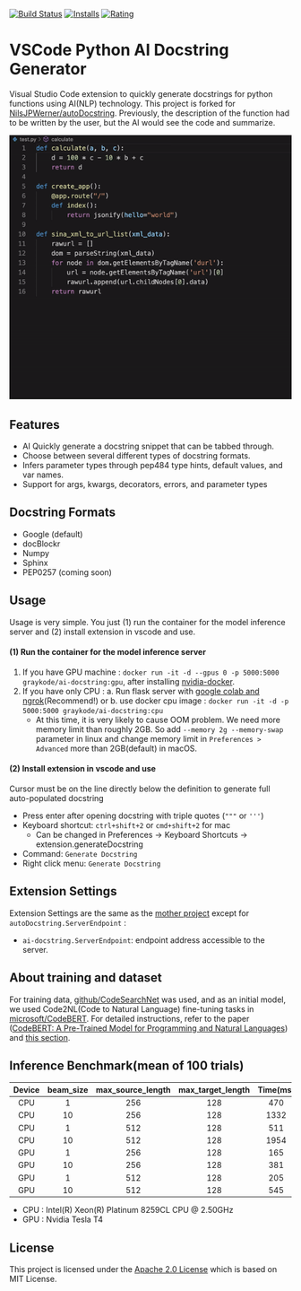 [![Build Status](https://travis-ci.com/graykode/ai-docstring.svg?branch=master)](https://travis-ci.com/graykode/ai-docstring)
[![Installs](https://vsmarketplacebadge.apphb.com/installs-short/graykode.ai-docstring.svg)](https://marketplace.visualstudio.com/items?itemName=graykode.ai-docstring)
[![Rating](https://vsmarketplacebadge.apphb.com/rating-short/graykode.ai-docstring.svg)](https://marketplace.visualstudio.com/items?itemName=graykode.ai-docstring&ssr=false#review-details)

# VSCode Python AI Docstring Generator

Visual Studio Code extension to quickly generate docstrings for python functions using AI(NLP) technology.
This project is forked for [NilsJPWerner/autoDocstring](https://github.com/NilsJPWerner/autoDocstring). Previously, the description of the function had to be written by the user, but the AI would see the code and summarize.

![Auto Generate Docstrings](images/demo.gif)

## Features

-   AI Quickly generate a docstring snippet that can be tabbed through.
-   Choose between several different types of docstring formats.
-   Infers parameter types through pep484 type hints, default values, and var names.
-   Support for args, kwargs, decorators, errors, and parameter types

## Docstring Formats

-   Google (default)
-   docBlockr
-   Numpy
-   Sphinx
-   PEP0257 (coming soon)

## Usage

Usage is very simple. You just (1) run the container for the model inference server and (2) install extension in vscode and use.

#### (1) Run the container for the model inference server

1. If you have GPU machine : `docker run -it -d --gpus 0 -p 5000:5000 graykode/ai-docstring:gpu`, after installing [nvidia-docker](https://github.com/NVIDIA/nvidia-docker). 
2. If you have only CPU : 
 a. Run flask server with [google colab and ngrok](server/server.ipynb)(Recommend!) 
 or b. use docker cpu image : `docker run -it -d -p 5000:5000 graykode/ai-docstring:cpu`
    - At this time, it is very likely to cause OOM problem. We need more memory limit than roughly 2GB.
    So add `--memory 2g --memory-swap` parameter in linux and change memory limit in `Preferences > Advanced` more than 2GB(default) in macOS.

#### (2) Install extension in vscode and use

Cursor must be on the line directly below the definition to generate full auto-populated docstring

-   Press enter after opening docstring with triple quotes (`"""` or `'''`)
-   Keyboard shortcut: `ctrl+shift+2` or `cmd+shift+2` for mac
    -   Can be changed in Preferences -> Keyboard Shortcuts -> extension.generateDocstring
-   Command: `Generate Docstring`
-   Right click menu: `Generate Docstring`

## Extension Settings

Extension Settings are the same as the [mother project](https://github.com/NilsJPWerner/autoDocstring#extension-settings) except for `autoDocstring.ServerEndpoint` :
-   `ai-docstring.ServerEndpoint`: endpoint address accessible to the server.

## About training and dataset

For training data, [github/CodeSearchNet](https://github.com/github/CodeSearchNet) was used, and as an initial model, we used Code2NL(Code to Natural Language) fine-tuning tasks in [microsoft/CodeBERT](https://github.com/microsoft/CodeBERT). For detailed instructions, refer to the paper ([CodeBERT: A Pre-Trained Model for Programming and Natural Languages](https://arxiv.org/pdf/2002.08155.pdf)) and [this section](https://github.com/microsoft/CodeBERT#fine-tune-1).

## Inference Benchmark(mean of 100 trials)
| Device | beam_size | max_source_length |  max_target_length | Time(ms) |
| :-----:| :---: | :---:| :---: | :---: |
| CPU    | 1    | 256   | 128   | 470  |
| CPU    | 10   | 256   | 128   | 1332 |
| CPU    | 1    | 512   | 128   | 511  |
| CPU    | 10   | 512   | 128   | 1954 |
| GPU    | 1    | 256   | 128   | 165  |
| GPU    | 10   | 256   | 128   | 381  |
| GPU    | 1    | 512   | 128   | 205  |
| GPU    | 10   | 512   | 128   | 545  |
- CPU : Intel(R) Xeon(R) Platinum 8259CL CPU @ 2.50GHz
- GPU : Nvidia Tesla T4

## License

This project is licensed under the [Apache 2.0 License](LICENSE) which is based on MIT License.
